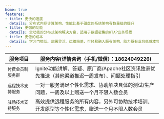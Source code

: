 ```yaml
---
home: true
features:
- title: 更快的速度
  details: 分布式内存计算架构，性能比基于磁盘的系统架构有数量级的提升
- title: 更强的功能
  details: 全功能的分布式架构解决方案，适用于数据密集的HTAP业务场景
- title: 更低的成本
  details: 学习门槛低、部署灵活、运维简单，可轻易融入既有架构，助力既有业务低成本完成分布式架构改造
---
```


<div class="theme-default-content custom content__default"><table><thead><tr><th style="width:18%">服务项目</th> <th>服务内容(详情咨询（手机/微信）：18624049226)</th></tr></thead> <tbody><tr><td><code>付费会员制服务群</code></td> <td>Ignite功能讲解、答疑、原厂商/Apache社区资讯独家优先推送（其他渠道推迟一周发布）、问题处理指引</td></tr> <tr><td><code>远程技术支持服务</code></td> <td>一对一服务满足个性化需求、协助解决具体的测试/生产问题，一周及以上赠送一个月不限人数会员</td></tr> <tr><td><code>驻场技术支持服务</code></td> <td>高效提供远程服务的所有内容，另外可协助技术培训、开发原型等个性化需求，赠送一个月不限人数会员</td></tr></tbody></table></div>